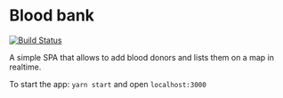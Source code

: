 # Blood bank

[![Build Status](https://travis-ci.org/ayush000/blood_bank.svg?branch=master)](https://travis-ci.org/ayush000/blood_bank)

A simple SPA that allows to add blood donors and lists them on a map in realtime.

To start the app: `yarn start` and open `localhost:3000`